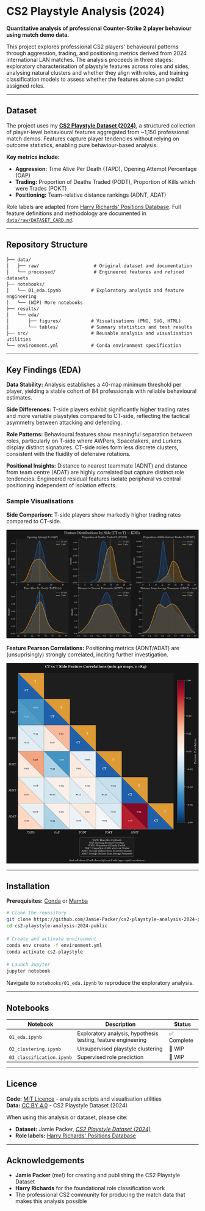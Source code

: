 # CS2 Playstyle Analysis (2024)

**Quantitative analysis of professional Counter-Strike 2 player behaviour using match demo data.**

This project explores professional CS2 players' behavioural patterns through aggression, trading, and positioning metrics derived from 2024 international LAN matches. The analysis proceeds in three stages: exploratory characterisation of playstyle features across roles and sides, analysing natural clusters and whether they align with roles, and training classification models to assess whether the features alone can predict assigned roles.

---

## Dataset

The project uses my **[CS2 Playstyle Dataset (2024)](https://github.com/Jamie-Packer/cs2-playstyle-dataset-2024)**, a structured collection of player-level behavioural features aggregated from ~1,150 professional match demos. Features capture player tendencies without relying on outcome statistics, enabling pure behaviour-based analysis.

**Key metrics include:**
- **Aggression:** Time Alive Per Death (TAPD), Opening Attempt Percentage (OAP)
- **Trading:** Proportion of Deaths Traded (PODT), Proportion of Kills which were Trades (POKT)
- **Positioning:** Team-relative distance rankings (ADNT, ADAT)

Role labels are adapted from [Harry Richards' Positions Database](https://public.tableau.com/app/profile/harry.richards4213/viz/OLDPositionsDatabaseArchived/PositionsDatabaseNER0cs). Full feature definitions and methodology are documented in [`data/raw/DATASET_CARD.md`](data/raw/DATASET_CARD.md).

---

## Repository Structure
```
├── data/
│   ├── raw/                    # Original dataset and documentation
│   └── processed/              # Engineered features and refined datasets
├── notebooks/
│   └── 01_eda.ipynb           # Exploratory analysis and feature engineering
│   └── (WIP) More notebooks 
├── results/
│   └── eda/
│       ├── figures/           # Visualisations (PNG, SVG, HTML)
│       └── tables/            # Summary statistics and test results
├── src/                       # Reusable analysis and visualisation utilities
└── environment.yml            # Conda environment specification
```

---

## Key Findings (EDA)

**Data Stability:** Analysis establishes a 40-map minimum threshold per player, yielding a stable cohort of 84 professionals with reliable behavioural estimates.

**Side Differences:** T-side players exhibit significantly higher trading rates and more variable playstyles compared to CT-side, reflecting the tactical asymmetry between attacking and defending.

**Role Patterns:** Behavioural features show meaningful separation between roles, particularly on T-side where AWPers, Spacetakers, and Lurkers display distinct signatures. CT-side roles form less discrete clusters, consistent with the fluidity of defensive rotations.

**Positional Insights:** Distance to nearest teammate (ADNT) and distance from team centre (ADAT) are highly correlated but capture distinct role tendencies. Engineered residual features isolate peripheral vs central positioning independent of isolation effects.

### Sample Visualisations

**Side Comparison:** T-side players show markedly higher trading rates compared to CT-side.

![Side Comparison KDEs](results/eda/figures/kde_side_compare.png)

**Feature Pearson Correlations:** Positioning metrics (ADNT/ADAT) are (unsuprisingly) strongly correlated, inciting further investigation.

![Correlation Heatmap](results/eda/figures/correlation_heatmap_split.png)

---

## Installation

**Prerequisites:** [Conda](https://docs.conda.io/en/latest/miniconda.html) or [Mamba](https://mamba.readthedocs.io/)
```bash
# Clone the repository
git clone https://github.com/Jamie-Packer/cs2-playstyle-analysis-2024-public.git
cd cs2-playstyle-analysis-2024-public

# Create and activate environment
conda env create -f environment.yml
conda activate cs2-playstyle

# Launch Jupyter
jupyter notebook
```

Navigate to `notebooks/01_eda.ipynb` to reproduce the exploratory analysis.

---

## Notebooks

| Notebook | Description | Status |
|----------|-------------|--------|
| `01_eda.ipynb` | Exploratory analysis, hypothesis testing, feature engineering | ✅ Complete |
| `02_clustering.ipynb` | Unsupervised playstyle clustering | 🚧 WIP |
| `03_classification.ipynb` | Supervised role prediction | 🚧 WIP |

---

## Licence

**Code:** [MIT Licence](LICENSE) - analysis scripts and visualisation utilities  
**Data:** [CC BY 4.0](LICENSE-DATA) - CS2 Playstyle Dataset (2024)

When using this analysis or dataset, please cite:
- **Dataset:** Jamie Packer, [*CS2 Playstyle Dataset (2024)*](https://github.com/Jamie-Packer/cs2-playstyle-dataset-2024)
- **Role labels:** [Harry Richards' Positions Database](https://public.tableau.com/app/profile/harry.richards4213/viz/OLDPositionsDatabaseArchived/PositionsDatabaseNER0cs)

---

## Acknowledgements

- **Jamie Packer** (me!) for creating and publishing the CS2 Playstyle Dataset
- **Harry Richards** for the foundational role classification work
- The professional CS2 community for producing the match data that makes this analysis possible
